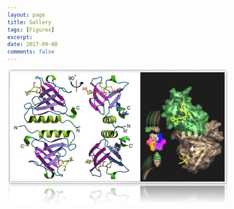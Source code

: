 ```yaml
---
layout: page
title: Gallery
tags: [Figures]
excerpt: 
date: 2017-09-08
comments: false
---    
```


[![ex_screenshot](/assets/gallery/sspb.jpg)](/assets/gallery/g-sspb-hks.pdf)
